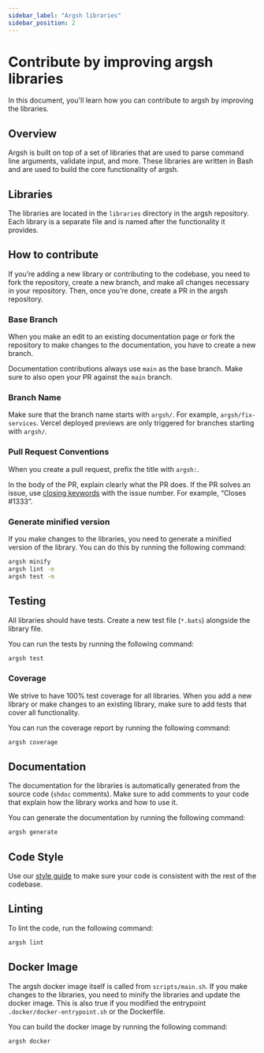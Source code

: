 ```yaml
---
sidebar_label: "Argsh libraries"
sidebar_position: 2
---
```


# Contribute by improving argsh libraries

In this document, you'll learn how you can contribute to argsh by improving the libraries.

## Overview

Argsh is built on top of a set of libraries that are used to parse command line arguments, validate input, and more. These libraries are written in Bash and are used to build the core functionality of argsh.

## Libraries

The libraries are located in the `libraries` directory in the argsh repository. Each library is a separate file and is named after the functionality it provides.

## How to contribute

If you’re adding a new library or contributing to the codebase, you need to fork the repository, create a new branch, and make all changes necessary in your repository. Then, once you’re done, create a PR in the argsh repository.

### Base Branch

When you make an edit to an existing documentation page or fork the repository to make changes to the documentation, you have to create a new branch.

Documentation contributions always use `main` as the base branch. Make sure to also open your PR against the `main` branch.

### Branch Name

Make sure that the branch name starts with `argsh/`. For example, `argsh/fix-services`. Vercel deployed previews are only triggered for branches starting with `argsh/`.

### Pull Request Conventions

When you create a pull request, prefix the title with `argsh:`.

<!-- vale off -->

In the body of the PR, explain clearly what the PR does. If the PR solves an issue, use [closing keywords](https://docs.github.com/en/issues/tracking-your-work-with-issues/linking-a-pull-request-to-an-issue#linking-a-pull-request-to-an-issue-using-a-keyword) with the issue number. For example, “Closes #1333”.

<!-- vale on -->

### Generate minified version

If you make changes to the libraries, you need to generate a minified version of the library. You can do this by running the following command:

```bash
argsh minify
argsh lint -m
argsh test -m
```

## Testing

All libraries should have tests. Create a new test file (`*.bats`) alongside the library file.

You can run the tests by running the following command:

```bash
argsh test
```

### Coverage

We strive to have 100% test coverage for all libraries. When you add a new library or make changes to an existing library, make sure to add tests that cover all functionality.

You can run the coverage report by running the following command:

```bash
argsh coverage
```

## Documentation

The documentation for the libraries is automatically generated from the source code (`shdoc` comments). Make sure to add comments to your code that explain how the library works and how to use it.

You can generate the documentation by running the following command:

```bash
argsh generate
```

## Code Style

Use our [style guide](https://arg.sh/styleguide) to make sure your code is consistent with the rest of the codebase.

## Linting

To lint the code, run the following command:

```bash
argsh lint
```

## Docker Image

The argsh docker image itself is called from `scripts/main.sh`. If you make changes to the libraries, you need to minify the libraries and update the docker image.
This is also true if you modified the entrypoint `.docker/docker-entrypoint.sh` or the Dockerfile.

You can build the docker image by running the following command:

```bash
argsh docker
```